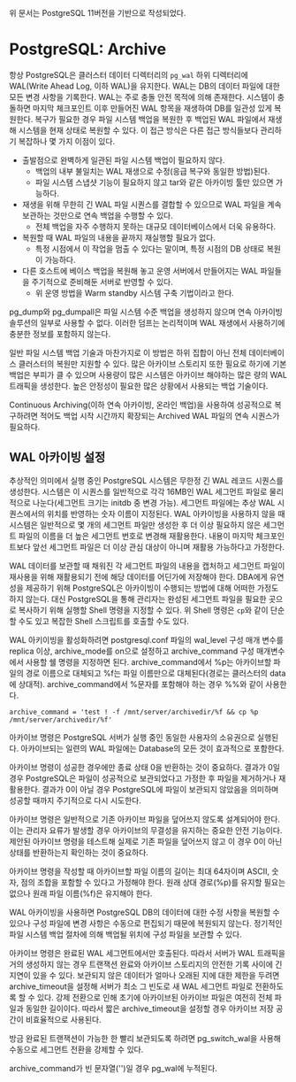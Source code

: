 위 문서는 PostgreSQL 11버전을 기반으로 작성되었다.

# PostgreSQL: Archive

항상 PostgreSQL은 클러스터 데이터 디렉터리의 `pg_wal` 하위 디렉터리에 WAL(Write Ahead Log, 이하 WAL)을 유지한다.
WAL는 DB의 데이터 파일에 대한 모든 변경 사항을 기록한다.
WAL는 주로 충돌 안전 목적에 의해 존재한다.
시스템이 충돌하면 마지막 체크포인트 이후 만들어진 WAL 항목을 재생하여 DB를 일관성 있게 복원한다.
복구가 필요한 경우 파일 시스템 백업을 복원한 후 백업된 WAL 파일에서 재생해 시스템을 현재 상태로 복원할 수 있다.
이 접근 방식은 다른 접근 방식들보다 관리하기 복잡하나 몇 가지 이점이 있다.

-   출발점으로 완벽하게 일관된 파일 시스템 백업이 필요하지 않다.
    -   백업의 내부 불일치는 WAL 재생으로 수정(응급 복구와 동일한 방법)된다.
    -   파일 시스템 스냅샷 기능이 필요하지 않고 tar와 같은 아카이빙 툴만 있으면 가능하다.
-   재생을 위해 무한히 긴 WAL 파일 시퀀스를 결합할 수 있으므로 WAL 파일을 계속 보관하는 것만으로 연속 백업을 수행할 수 있다.
    -   전체 백업을 자주 수행하지 못하는 대규모 데이터베이스에서 더욱 유용하다.
-   복원할 때 WAL 파일의 내용을 끝까지 재실행할 필요가 없다.
    -   특정 시점에서 이 작업을 멈출 수 있다는 말이며, 특정 시점의 DB 상태로 복원이 가능하다.
-   다른 호스트에 베이스 백업을 복원해 놓고 운영 서버에서 만들어지는 WAL 파일들을 주기적으로 준비해둔 서버로 반영할 수 있다.
    -   위 운영 방법을 Warm standby 시스템 구축 기법이라고 한다.

pg_dump와 pg_dumpall은 파일 시스템 수준 백업을 생성하지 않으며 연속 아카이빙 솔루션의 일부로 사용할 수 없다.
이러한 덤프는 논리적이며 WAL 재생에서 사용하기에 충분한 정보를 포함하지 않는다.

일반 파일 시스템 백업 기술과 마찬가지로 이 방법은 하위 집합이 아닌 전체 데이터베이스 클러스터의 복원만 지원할 수 있다.
많은 아카이브 스토리지 또한 필요로 하기에 기본 백업은 부피가 클 수 있으며 사용량이 많은 시스템은 아카이브 해야하는 많은 량의 WAL 트래픽을 생성한다.
높은 안정성이 필요한 많은 상황에서 사용되는 백업 기술이다.

Continuous Archiving(이하 연속 아카이빙, 온라인 백업)을 사용하여 성공적으로 복구하려면 적어도 백업 시작 시간까지 확장되는 Archived WAL 파일의 연속 시퀀스가 필요하다.

## WAL 아카이빙 설정

추상적인 의미에서 실행 중인 PostgreSQL 시스템은 무한정 긴 WAL 레코드 시퀀스를 생성한다.
시스템은 이 시퀀스를 일반적으로 각각 16MB인 WAL 세그먼트 파일로 물리적으로 나눈다(세그먼트 크기는 initdb 중 변경 가능).
세그먼트 파일에는 추상 WAL 시퀀스에서의 위치를 반영하는 숫자 이름이 지정된다.
WAL 아카이빙을 사용하지 않을 때 시스템은 일반적으로 몇 개의 세그먼트 파일만 생성한 후 더 이상 필요하지 않은 세그먼트 파일의 이름을 더 높은 세그먼트 번호로 변경해 재활용한다.
내용이 마지막 체크포인트보다 앞선 세그먼트 파일은 더 이상 관심 대상이 아니며 재활용 가능하다고 가정한다.

WAL 데이터를 보관할 때 채워진 각 세그먼트 파일의 내용을 캡처하고 세그먼트 파일이 재사용을 위해 재활용되기 전에 해당 데이터를 어딘가에 저장해야 한다.
DBA에게 유연성을 제공하기 위해 PostgreSQL은 아카이빙이 수행되는 방법에 대해 어떠한 가정도 하지 않는다.
대신 PostgreSQL을 통해 관리자는 완성된 세그먼트 파일을 필요한 곳으로 복사하기 위해 실행할 Shell 명령을 지정할 수 있다.
위 Shell 명령은 `cp`와 같이 단순할 수도 있고 복잡한 Shell 스크립트를 호출할 수도 있다.

WAL 아키이빙을 활성화하려면 postgresql.conf 파일의 wal_level 구성 매개 변수를 replica 이상, archive_mode를 on으로 설정하고 archive_command 구성 매개변수에서 사용할 쉘 명령을 지정하면 된다.
archive_command에서 %p는 아카이브할 파일의 경로 이름으로 대체되고 %f는 파일 이름만으로 대체된다(경로는 클러스터의 data에 상대적).
archive_command에서 %문자를 포함해야 하는 경우 %%와 같이 사용한다.

```shell
archive_command = 'test ! -f /mnt/server/archivedir/%f && cp %p /mnt/server/archivedir/%f'
```

아카이브 명령은 PostgreSQL 서버가 실행 중인 동일한 사용자의 소유권으로 실행된다.
아카이브되는 일련의 WAL 파일에는 Database의 모든 것이 효과적으로 포함한다.

아카이브 명령이 성공한 경우에만 종료 상태 0을 반환하는 것이 중요하다.
결과가 0일 경우 PostgreSQL은 파일이 성공적으로 보관되었다고 가정한 후 파일을 제거하거나 재활용한다.
결과가 0이 아닐 경우 PostgreSQL에 파일이 보관되지 않았음을 의미하며 성공할 때까지 주기적으로 다시 시도한다.

아카이브 명령은 일반적으로 기존 아카이브 파일을 덮어쓰지 않도록 설계되어야 한다.
이는 관리자 요류가 발생할 경우 아카이브의 무결성을 유지하는 중요한 안전 기능이다.
제안된 아카이브 명령을 테스트해 실제로 기존 파일을 덮어쓰지 않고 이 경우 0이 아닌 상태를 반환하는지 확인하는 것이 중요하다.

아카이브 명령을 작성할 때 아카이브할 파일 이름의 길이는 최대 64자이며 ASCII, 숫자, 점의 조합을 포함할 수 있다고 가정해야 한다.
원래 상대 경로(%p)를 유지할 필요는 없으나 원래 파일 이름(%f)은 유지해야 한다.

WAL 아카이빙을 사용하면 PostgreSQL DB의 데이터에 대한 수정 사항을 복원할 수 있으나 구성 파일에 변경 사항은 수동으로 편집되기 때문에 복원되지 않는다.
정기적인 파일 시스템 백업 절차에 의해 백업될 위치에 구성 파일을 보관할 수 있다.

아카이브 명령은 완료된 WAL 세그먼트에서만 호출된다.
따라서 서버가 WAL 트래픽을 거의 생성하지 않는 경우 트랜잭션 완료와 아카이브 스토리지의 안전한 기록 사이에 긴 지연이 있을 수 있다.
보관되지 않은 데이터가 얼마나 오래된 지에 대한 제한을 두려면 archive_timeout을 설정해 서버가 최소 그 빈도로 새 WAL 세그먼트 파일로 전환하도록 할 수 있다.
강제 전환으로 인해 초기에 아카이브된 아카이브 파일은 여전히 전체 파일과 동일한 길이이다.
따라서 짧은 archive_timeout을 설정할 경우 아카이브 저장 공간이 비효율적으로 사용된다.

방금 완료된 트랜잭션이 가능한 한 빨리 보관되도록 하려면 pg_switch_wal을 사용해 수동으로 세그먼트 전환을 강제할 수 있다.

archive_command가 빈 문자열('')일 경우 pg_wal에 누적된다.

